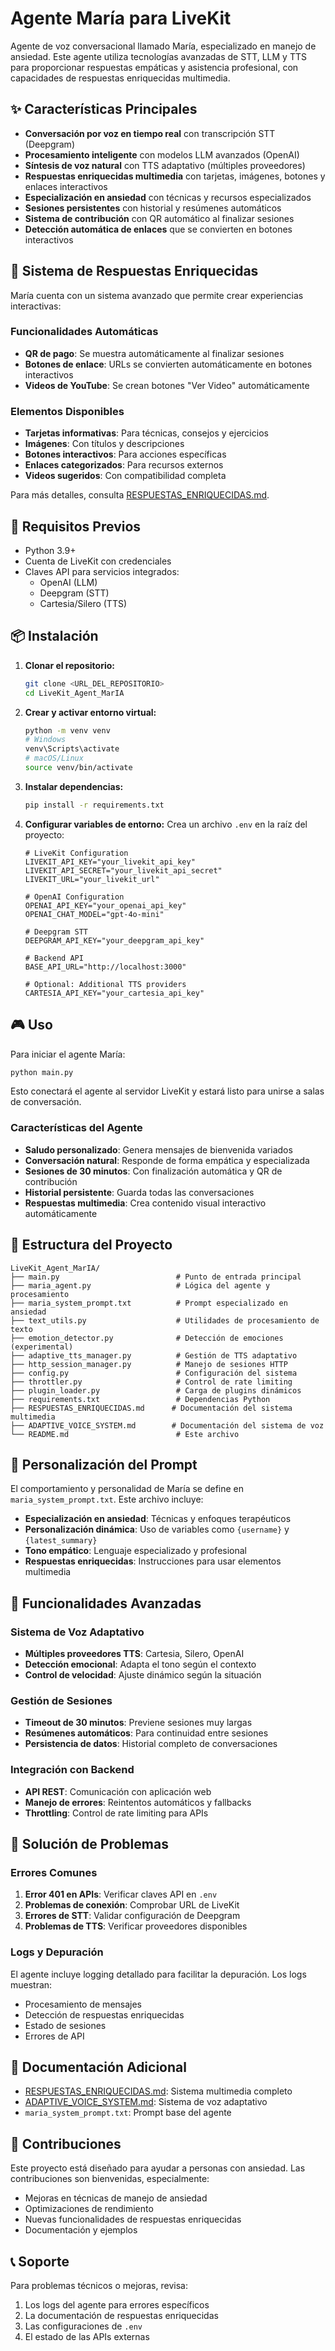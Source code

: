 # Agente María para LiveKit

Agente de voz conversacional llamado María, especializado en manejo de ansiedad. Este agente utiliza tecnologías avanzadas de STT, LLM y TTS para proporcionar respuestas empáticas y asistencia profesional, con capacidades de respuestas enriquecidas multimedia.

## ✨ Características Principales

- **Conversación por voz en tiempo real** con transcripción STT (Deepgram)
- **Procesamiento inteligente** con modelos LLM avanzados (OpenAI)
- **Síntesis de voz natural** con TTS adaptativo (múltiples proveedores)
- **Respuestas enriquecidas multimedia** con tarjetas, imágenes, botones y enlaces interactivos
- **Especialización en ansiedad** con técnicas y recursos especializados
- **Sesiones persistentes** con historial y resúmenes automáticos
- **Sistema de contribución** con QR automático al finalizar sesiones
- **Detección automática de enlaces** que se convierten en botones interactivos

## 🎯 Sistema de Respuestas Enriquecidas

María cuenta con un sistema avanzado que permite crear experiencias interactivas:

### Funcionalidades Automáticas
- **QR de pago**: Se muestra automáticamente al finalizar sesiones
- **Botones de enlace**: URLs se convierten automáticamente en botones interactivos
- **Videos de YouTube**: Se crean botones "Ver Video" automáticamente

### Elementos Disponibles
- **Tarjetas informativas**: Para técnicas, consejos y ejercicios
- **Imágenes**: Con títulos y descripciones
- **Botones interactivos**: Para acciones específicas
- **Enlaces categorizados**: Para recursos externos
- **Videos sugeridos**: Con compatibilidad completa

Para más detalles, consulta [RESPUESTAS_ENRIQUECIDAS.md](./RESPUESTAS_ENRIQUECIDAS.md).

## 🚀 Requisitos Previos

- Python 3.9+
- Cuenta de LiveKit con credenciales
- Claves API para servicios integrados:
  - OpenAI (LLM)
  - Deepgram (STT)
  - Cartesia/Silero (TTS)

## 📦 Instalación

1. **Clonar el repositorio:**
   ```bash
   git clone <URL_DEL_REPOSITORIO>
   cd LiveKit_Agent_MarIA
   ```

2. **Crear y activar entorno virtual:**
   ```bash
   python -m venv venv
   # Windows
   venv\Scripts\activate
   # macOS/Linux
   source venv/bin/activate
   ```

3. **Instalar dependencias:**
   ```bash
   pip install -r requirements.txt
   ```

4. **Configurar variables de entorno:**
   Crea un archivo `.env` en la raíz del proyecto:
   ```env
   # LiveKit Configuration
   LIVEKIT_API_KEY="your_livekit_api_key"
   LIVEKIT_API_SECRET="your_livekit_api_secret"
   LIVEKIT_URL="your_livekit_url"

   # OpenAI Configuration
   OPENAI_API_KEY="your_openai_api_key"
   OPENAI_CHAT_MODEL="gpt-4o-mini"

   # Deepgram STT
   DEEPGRAM_API_KEY="your_deepgram_api_key"

   # Backend API
   BASE_API_URL="http://localhost:3000"
   
   # Optional: Additional TTS providers
   CARTESIA_API_KEY="your_cartesia_api_key"
   ```

## 🎮 Uso

Para iniciar el agente María:

```bash
python main.py
```

Esto conectará el agente al servidor LiveKit y estará listo para unirse a salas de conversación.

### Características del Agente
- **Saludo personalizado**: Genera mensajes de bienvenida variados
- **Conversación natural**: Responde de forma empática y especializada
- **Sesiones de 30 minutos**: Con finalización automática y QR de contribución
- **Historial persistente**: Guarda todas las conversaciones
- **Respuestas multimedia**: Crea contenido visual interactivo automáticamente

## 📁 Estructura del Proyecto

```
LiveKit_Agent_MarIA/
├── main.py                          # Punto de entrada principal
├── maria_agent.py                   # Lógica del agente y procesamiento
├── maria_system_prompt.txt          # Prompt especializado en ansiedad
├── text_utils.py                    # Utilidades de procesamiento de texto
├── emotion_detector.py              # Detección de emociones (experimental)
├── adaptive_tts_manager.py          # Gestión de TTS adaptativo
├── http_session_manager.py          # Manejo de sesiones HTTP
├── config.py                        # Configuración del sistema
├── throttler.py                     # Control de rate limiting
├── plugin_loader.py                 # Carga de plugins dinámicos
├── requirements.txt                 # Dependencias Python
├── RESPUESTAS_ENRIQUECIDAS.md      # Documentación del sistema multimedia
├── ADAPTIVE_VOICE_SYSTEM.md        # Documentación del sistema de voz
└── README.md                        # Este archivo
```

## 🎨 Personalización del Prompt

El comportamiento y personalidad de María se define en `maria_system_prompt.txt`. Este archivo incluye:

- **Especialización en ansiedad**: Técnicas y enfoques terapéuticos
- **Personalización dinámica**: Uso de variables como `{username}` y `{latest_summary}`
- **Tono empático**: Lenguaje especializado y profesional
- **Respuestas enriquecidas**: Instrucciones para usar elementos multimedia

## 🔧 Funcionalidades Avanzadas

### Sistema de Voz Adaptativo
- **Múltiples proveedores TTS**: Cartesia, Silero, OpenAI
- **Detección emocional**: Adapta el tono según el contexto
- **Control de velocidad**: Ajuste dinámico según la situación

### Gestión de Sesiones
- **Timeout de 30 minutos**: Previene sesiones muy largas
- **Resúmenes automáticos**: Para continuidad entre sesiones
- **Persistencia de datos**: Historial completo de conversaciones

### Integración con Backend
- **API REST**: Comunicación con aplicación web
- **Manejo de errores**: Reintentos automáticos y fallbacks
- **Throttling**: Control de rate limiting para APIs

## 🐛 Solución de Problemas

### Errores Comunes
1. **Error 401 en APIs**: Verificar claves API en `.env`
2. **Problemas de conexión**: Comprobar URL de LiveKit
3. **Errores de STT**: Validar configuración de Deepgram
4. **Problemas de TTS**: Verificar proveedores disponibles

### Logs y Depuración
El agente incluye logging detallado para facilitar la depuración. Los logs muestran:
- Procesamiento de mensajes
- Detección de respuestas enriquecidas
- Estado de sesiones
- Errores de API

## 📄 Documentación Adicional

- [RESPUESTAS_ENRIQUECIDAS.md](./RESPUESTAS_ENRIQUECIDAS.md): Sistema multimedia completo
- [ADAPTIVE_VOICE_SYSTEM.md](./ADAPTIVE_VOICE_SYSTEM.md): Sistema de voz adaptativo
- `maria_system_prompt.txt`: Prompt base del agente

## 🤝 Contribuciones

Este proyecto está diseñado para ayudar a personas con ansiedad. Las contribuciones son bienvenidas, especialmente:
- Mejoras en técnicas de manejo de ansiedad
- Optimizaciones de rendimiento
- Nuevas funcionalidades de respuestas enriquecidas
- Documentación y ejemplos

## 📞 Soporte

Para problemas técnicos o mejoras, revisa:
1. Los logs del agente para errores específicos
2. La documentación de respuestas enriquecidas
3. Las configuraciones de `.env`
4. El estado de las APIs externas